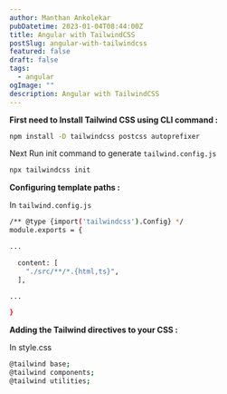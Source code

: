 ```yaml
---
author: Manthan Ankolekar
pubDatetime: 2023-01-04T08:44:00Z
title: Angular with TailwindCSS
postSlug: angular-with-tailwindcss
featured: false
draft: false
tags:
  - angular
ogImage: ""
description: Angular with TailwindCSS
---
```


**First need to Install Tailwind CSS using CLI command :**

```bash
npm install -D tailwindcss postcss autoprefixer
```

Next Run init command to generate `tailwind.config.js`

```bash
npx tailwindcss init
```

**Configuring template paths :**

In `tailwind.config.js`

```bash
/** @type {import('tailwindcss').Config} */
module.exports = {

...

  content: [
    "./src/**/*.{html,ts}",
  ],

...

}
```

**Adding the Tailwind directives to your CSS :**

In style.css

```bash
@tailwind base;
@tailwind components;
@tailwind utilities;
```
